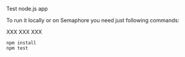 Test node.js app

To run it locally or on Semaphore you need just following commands:

XXX
XXX
XXX

```console
npm install
npm test
```
